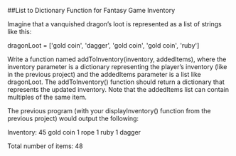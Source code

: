 ##List to Dictionary Function for Fantasy Game Inventory

Imagine that a vanquished dragon’s loot is represented as a list of strings like this:

dragonLoot = ['gold coin', 'dagger', 'gold coin', 'gold coin', 'ruby']

Write a function named addToInventory(inventory, addedItems), where the inventory parameter is a dictionary representing the player’s inventory (like in the previous project) and the addedItems parameter is a list like dragonLoot. The addToInventory() function should return a dictionary that represents the updated inventory. Note that the addedItems list can contain multiples of the same item. 

The previous program (with your displayInventory() function from the previous project) would output the following:

Inventory:
45 gold coin
1 rope
1 ruby
1 dagger

Total number of items: 48

